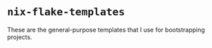 # `nix-flake-templates`

These are the general-purpose templates that I use for bootstrapping projects.
